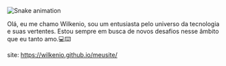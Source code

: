 ![Snake animation](https://github.com/seu-usuário-aqui/seu-usuário-aqui/blob/output/github-contribution-grid-snake.svg)

Olá, eu me chamo Wilkenio, sou um entusiasta pelo universo da tecnologia e suas vertentes. Estou sempre em busca de novos desafios nesse âmbito que eu tanto amo.💻⌨️

site: https://wilkenio.github.io/meusite/
